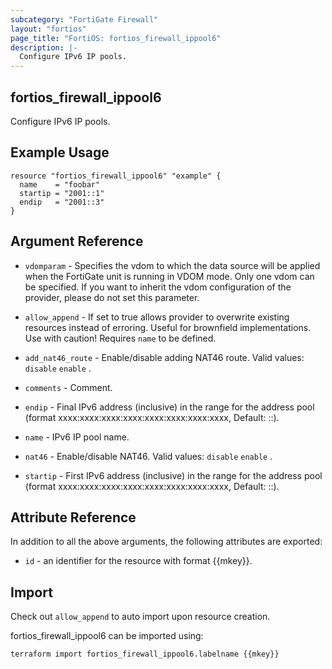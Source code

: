 ```yaml
---
subcategory: "FortiGate Firewall"
layout: "fortios"
page_title: "FortiOS: fortios_firewall_ippool6"
description: |-
  Configure IPv6 IP pools.
---
```


## fortios_firewall_ippool6
Configure IPv6 IP pools.

## Example Usage

```hcl
resource "fortios_firewall_ippool6" "example" {
  name    = "foobar"
  startip = "2001::1"
  endip   = "2001::3"
}
```

## Argument Reference
* `vdomparam` - Specifies the vdom to which the data source will be applied when the FortiGate unit is running in VDOM mode. Only one vdom can be specified. If you want to inherit the vdom configuration of the provider, please do not set this parameter.
* `allow_append` - If set to true allows provider to overwrite existing resources instead of erroring. Useful for brownfield implementations. Use with caution! Requires `name` to be defined.

* `add_nat46_route` - Enable/disable adding NAT46 route. Valid values: `disable` `enable` .
* `comments` - Comment.
* `endip` - Final IPv6 address (inclusive) in the range for the address pool (format xxxx:xxxx:xxxx:xxxx:xxxx:xxxx:xxxx:xxxx, Default: ::).
* `name` - IPv6 IP pool name.
* `nat46` - Enable/disable NAT46. Valid values: `disable` `enable` .
* `startip` - First IPv6 address (inclusive) in the range for the address pool (format xxxx:xxxx:xxxx:xxxx:xxxx:xxxx:xxxx:xxxx, Default: ::).

## Attribute Reference

In addition to all the above arguments, the following attributes are exported:
* `id` - an identifier for the resource with format {{mkey}}.

## Import

Check out `allow_append` to auto import upon resource creation.

fortios_firewall_ippool6 can be imported using:
```sh
terraform import fortios_firewall_ippool6.labelname {{mkey}}
```

